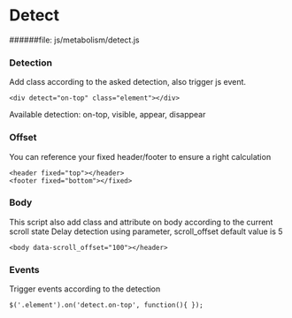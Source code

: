 # Detect

######file:  js/metabolism/detect.js

### Detection

Add class according to the asked detection, also trigger js event.

~~~~
<div detect="on-top" class="element"></div>
~~~~

Available detection: on-top, visible, appear, disappear

### Offset

You can reference your fixed header/footer to ensure a right calculation

~~~~
<header fixed="top"></header>
<footer fixed="bottom"></fixed>
~~~~

### Body

This script also add class and attribute on body according to the current scroll state
Delay detection using parameter, scroll_offset default value is 5

~~~
<body data-scroll_offset="100"></header>
~~~

### Events

Trigger events according to the detection

~~~
$('.element').on('detect.on-top', function(){ });
~~~